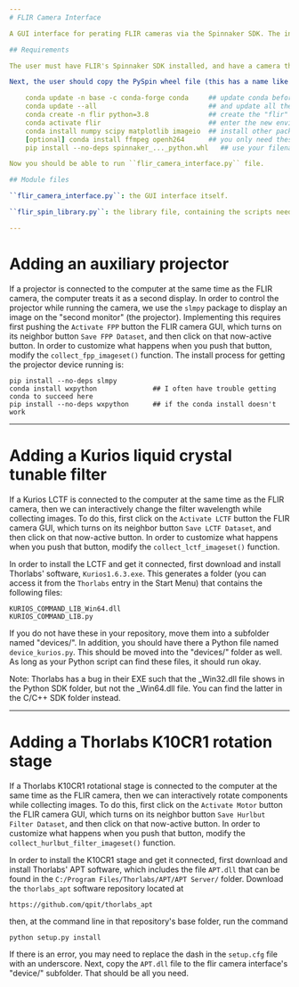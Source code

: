 ```yaml
---
# FLIR Camera Interface

A GUI interface for perating FLIR cameras via the Spinnaker SDK. The interface includes optional elements for simultaneously integrating the detection with (1) a display engine (for doing Fringe Projection Profilometry), (2) a Thorlabs liquid crystal tunable filter (LCTF, for doing spectral imaging).

## Requirements

The user must have FLIR's Spinnaker SDK installed, and have a camera that is operating via SpinView without problems.

Next, the user should copy the PySpin wheel file (this has a name like ``spinnaker_python-2.5.0.80-cp38-cp38-win_amd64.whl``) to a location where it can be reached with the terminal. Start up the Anaconda terminal and do the following:

    conda update -n base -c conda-forge conda     ## update conda before starting
    conda update --all                            ## and update all the packages too if you want
    conda create -n flir python=3.8               ## create the "flir" environment
    conda activate flir                           ## enter the new environment
    conda install numpy scipy matplotlib imageio  ## install other packages you will need
    [optional] conda install ffmpeg openh264      ## you only need these if you want to generate videos
    pip install --no-deps spinnaker_..._python.whl   ## use your filename for the pyspin wheel file

Now you should be able to run ``flir_camera_interface.py`` file.

## Module files

``flir_camera_interface.py``: the GUI interface itself.

``flir_spin_library.py``: the library file, containing the scripts needed to get and set camera parameters.

---
```

# Adding an auxiliary projector

If a projector is connected to the computer at the same time as the FLIR camera, the computer treats it as a second display. In order to control the projector while running the camera, we use the ``slmpy`` package to display an image on the "second monitor" (the projector). Implementing this requires first pushing the ``Activate FPP`` button the FLIR camera GUI, which turns on its neighbor button ``Save FPP Dataset``, and then click on that now-active button. In order to customize what happens when you push that button, modify the ``collect_fpp_imageset()`` function. The install process for getting the projector device running is:

    pip install --no-deps slmpy
    conda install wxpython              ## I often have trouble getting conda to succeed here
    pip install --no-deps wxpython      ## if the conda install doesn't work

---
# Adding a Kurios liquid crystal tunable filter

If a Kurios LCTF is connected to the computer at the same time as the FLIR camera, then we can interactively change the filter wavelength while collecting images. To do this, first click on the ``Activate LCTF`` button the FLIR camera GUI, which turns on its neighbor button ``Save LCTF Dataset``, and then click on that now-active button. In order to customize what happens when you push that button, modify the ``collect_lctf_imageset()`` function.

In order to install the LCTF and get it connected, first download and install Thorlabs' software, ``Kurios1.6.3.exe``. This generates a folder (you can access it from the ``Thorlabs`` entry in the Start Menu) that contains the following files:

    KURIOS_COMMAND_LIB_Win64.dll
    KURIOS_COMMAND_LIB.py

If you do not have these in your repository, move them into a subfolder named "devices/". In addition, you should have there a Python file named ``device_kurios.py``. This should be moved into the "devices/" folder as well. As long as your Python script can find these files, it should run okay.

Note: Thorlabs has a bug in their EXE such that the _Win32.dll file shows in the Python SDK folder, but not the _Win64.dll file. You can find the latter in the C/C++ SDK folder instead.

---
# Adding a Thorlabs K10CR1 rotation stage

If a Thorlabs K10CR1 rotational stage is connected to the computer at the same time as the FLIR camera, then we can interactively rotate components while collecting images. To do this, first click on the ``Activate Motor`` button the FLIR camera GUI, which turns on its neighbor button ``Save Hurlbut Filter Dataset``, and then click on that now-active button. In order to customize what happens when you push that button, modify the ``collect_hurlbut_filter_imageset()`` function.

In order to install the K10CR1 stage and get it connected, first download and install Thorlabs' APT software, which includes the file ``APT.dll`` that can be found in the ``C:/Program Files/Thorlabs/APT/APT Server/`` folder. Download the ``thorlabs_apt`` software repository located at

    https://github.com/qpit/thorlabs_apt

then, at the command line in that repository's base folder, run the command

    python setup.py install

If there is an error, you may need to replace the dash in the ``setup.cfg`` file with an underscore. Next, copy the ``APT.dll`` file to the flir camera interface's "device/" subfolder. That should be all you need.

